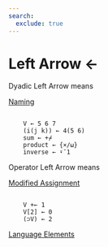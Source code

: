 ```yaml
---
search:
  exclude: true
---
```






<h1 class="heading"><span class="name">Left Arrow</span> <span class="command">←</span></h1>


Dyadic Left Arrow means


[Naming      ](../primitive-functions/assignment.md)
```apl

    V ← 5 6 7
    (i(j k)) ← 4(5 6)
    sum ← +⌿
    product ← {×/⍵}
    inverse ← ⍣¯1
```

Operator Left Arrow means


[Modified Assignment](../primitive-functions/assignment.md)
```apl

    V +← 1
    V[2] ← 0
    (⊃V) ← 2

```


[Language Elements](../primitive-functions/assignment.md)


